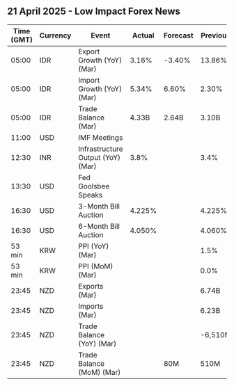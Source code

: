 ## 21 April 2025 - Low Impact Forex News

| Time (GMT) | Currency | Event | Actual | Forecast | Previous |
|------|----------|-------|--------|----------|----------|
| 05:00 | IDR | Export Growth (YoY) (Mar) | 3.16% | -3.40% | 13.86% |
| 05:00 | IDR | Import Growth (YoY) (Mar) | 5.34% | 6.60% | 2.30% |
| 05:00 | IDR | Trade Balance (Mar) | 4.33B | 2.64B | 3.10B |
| 11:00 | USD | IMF Meetings |  |  |  |
| 12:30 | INR | Infrastructure Output (YoY) (Mar) | 3.8% |  | 3.4% |
| 13:30 | USD | Fed Goolsbee Speaks |  |  |  |
| 16:30 | USD | 3-Month Bill Auction | 4.225% |  | 4.225% |
| 16:30 | USD | 6-Month Bill Auction | 4.050% |  | 4.060% |
| 53 min | KRW | PPI (YoY) (Mar) |  |  | 1.5% |
| 53 min | KRW | PPI (MoM) (Mar) |  |  | 0.0% |
| 23:45 | NZD | Exports (Mar) |  |  | 6.74B |
| 23:45 | NZD | Imports (Mar) |  |  | 6.23B |
| 23:45 | NZD | Trade Balance (YoY) (Mar) |  |  | -6,510M |
| 23:45 | NZD | Trade Balance (MoM) (Mar) |  | 80M | 510M |
